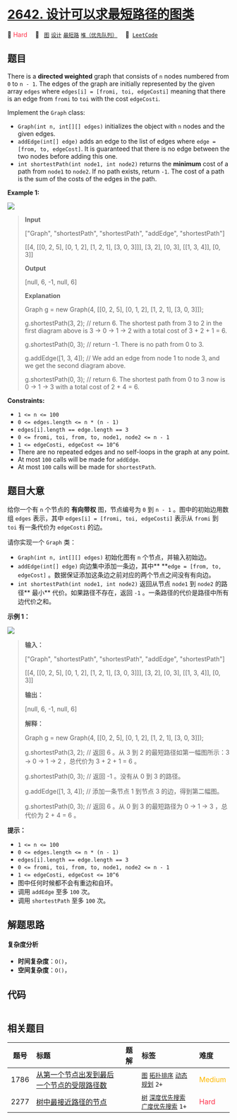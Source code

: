 # [2642. 设计可以求最短路径的图类](https://leetcode.com/problems/design-graph-with-shortest-path-calculator)

🔴 <font color=#ff334b>Hard</font>&emsp; 🔖&ensp; [`图`](/tag/graph.md) [`设计`](/tag/design.md) [`最短路`](/tag/shortest-path.md) [`堆（优先队列）`](/tag/heap-priority-queue.md)&emsp; 🔗&ensp;[`LeetCode`](https://leetcode.com/problems/design-graph-with-shortest-path-calculator)

## 题目

There is a **directed weighted** graph that consists of `n` nodes numbered
from `0` to `n - 1`. The edges of the graph are initially represented by the
given array `edges` where `edges[i] = [fromi, toi, edgeCosti]` meaning that
there is an edge from `fromi` to `toi` with the cost `edgeCosti`.

Implement the `Graph` class:

  * `Graph(int n, int[][] edges)` initializes the object with `n` nodes and the given edges.
  * `addEdge(int[] edge)` adds an edge to the list of edges where `edge = [from, to, edgeCost]`. It is guaranteed that there is no edge between the two nodes before adding this one.
  * `int shortestPath(int node1, int node2)` returns the **minimum** cost of a path from `node1` to `node2`. If no path exists, return `-1`. The cost of a path is the sum of the costs of the edges in the path.



**Example 1:**

![](https://assets.leetcode.com/uploads/2023/01/11/graph3drawio-2.png)

> 
> 
> 
> 
> 
> **Input**
> 
> ["Graph", "shortestPath", "shortestPath", "addEdge", "shortestPath"]
> 
> [[4, [[0, 2, 5], [0, 1, 2], [1, 2, 1], [3, 0, 3]]], [3, 2], [0, 3], [[1, 3, 4]], [0, 3]]
> 
> **Output**
> 
> [null, 6, -1, null, 6]
> 
> 
> 
> **Explanation**
> 
> Graph g = new Graph(4, [[0, 2, 5], [0, 1, 2], [1, 2, 1], [3, 0, 3]]);
> 
> g.shortestPath(3, 2); // return 6. The shortest path from 3 to 2 in the first diagram above is 3 -> 0 -> 1 -> 2 with a total cost of 3 + 2 + 1 = 6.
> 
> g.shortestPath(0, 3); // return -1. There is no path from 0 to 3.
> 
> g.addEdge([1, 3, 4]); // We add an edge from node 1 to node 3, and we get the second diagram above.
> 
> g.shortestPath(0, 3); // return 6. The shortest path from 0 to 3 now is 0 -> 1 -> 3 with a total cost of 2 + 4 = 6.

**Constraints:**

  * `1 <= n <= 100`
  * `0 <= edges.length <= n * (n - 1)`
  * `edges[i].length == edge.length == 3`
  * `0 <= fromi, toi, from, to, node1, node2 <= n - 1`
  * `1 <= edgeCosti, edgeCost <= 10^6`
  * There are no repeated edges and no self-loops in the graph at any point.
  * At most `100` calls will be made for `addEdge`.
  * At most `100` calls will be made for `shortestPath`.


## 题目大意

给你一个有 `n` 个节点的 **有向带权**  图，节点编号为 `0` 到 `n - 1` 。图中的初始边用数组 `edges` 表示，其中
`edges[i] = [fromi, toi, edgeCosti]` 表示从 `fromi` 到 `toi` 有一条代价为 `edgeCosti`
的边。

请你实现一个 `Graph` 类：

  * `Graph(int n, int[][] edges)` 初始化图有 `n` 个节点，并输入初始边。
  * `addEdge(int[] edge)` 向边集中添加一条边，其中** **`edge = [from, to, edgeCost]` 。数据保证添加这条边之前对应的两个节点之间没有有向边。
  * `int shortestPath(int node1, int node2)` 返回从节点 `node1` 到 `node2` 的路径**  最小** 代价。如果路径不存在，返回 `-1` 。一条路径的代价是路径中所有边代价之和。



**示例 1：**

![](https://assets.leetcode.com/uploads/2023/01/11/graph3drawio-2.png)

> 
> 
> 
> 
> 
> **输入：**
> 
> ["Graph", "shortestPath", "shortestPath", "addEdge", "shortestPath"]
> 
> [[4, [[0, 2, 5], [0, 1, 2], [1, 2, 1], [3, 0, 3]]], [3, 2], [0, 3], [[1, 3, 4]], [0, 3]]
> 
> **输出：**
> 
> [null, 6, -1, null, 6]
> 
> 
> 
> **解释：**
> 
> Graph g = new Graph(4, [[0, 2, 5], [0, 1, 2], [1, 2, 1], [3, 0, 3]]);
> 
> g.shortestPath(3, 2); // 返回 6 。从 3 到 2 的最短路径如第一幅图所示：3 -> 0 -> 1 -> 2 ，总代价为 3 + 2 + 1 = 6 。
> 
> g.shortestPath(0, 3); // 返回 -1 。没有从 0 到 3 的路径。
> 
> g.addEdge([1, 3, 4]); // 添加一条节点 1 到节点 3 的边，得到第二幅图。
> 
> g.shortestPath(0, 3); // 返回 6 。从 0 到 3 的最短路径为 0 -> 1 -> 3 ，总代价为 2 + 4 = 6 。
> 
> 



**提示：**

  * `1 <= n <= 100`
  * `0 <= edges.length <= n * (n - 1)`
  * `edges[i].length == edge.length == 3`
  * `0 <= fromi, toi, from, to, node1, node2 <= n - 1`
  * `1 <= edgeCosti, edgeCost <= 10^6`
  * 图中任何时候都不会有重边和自环。
  * 调用 `addEdge` 至多 `100` 次。
  * 调用 `shortestPath` 至多 `100` 次。


## 解题思路

#### 复杂度分析

- **时间复杂度**：`O()`，
- **空间复杂度**：`O()`，

## 代码

```javascript

```

## 相关题目

<!-- prettier-ignore -->
| 题号 | 标题 | 题解 | 标签 | 难度 |
| :------: | :------ | :------: | :------ | :------ |
| 1786 | [从第一个节点出发到最后一个节点的受限路径数](https://leetcode.com/problems/number-of-restricted-paths-from-first-to-last-node) |  |  [`图`](/tag/graph.md) [`拓扑排序`](/tag/topological-sort.md) [`动态规划`](/tag/dynamic-programming.md) `2+` | <font color=#ffb800>Medium</font> |
| 2277 | [树中最接近路径的节点](https://leetcode.com/problems/closest-node-to-path-in-tree) |  |  [`树`](/tag/tree.md) [`深度优先搜索`](/tag/depth-first-search.md) [`广度优先搜索`](/tag/breadth-first-search.md) `1+` | <font color=#ff334b>Hard</font> |